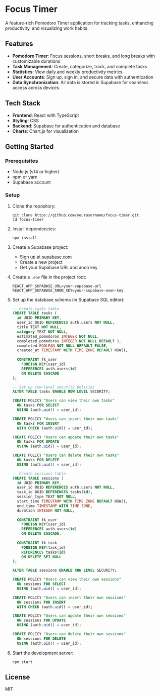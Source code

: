 # Focus Timer

A feature-rich Pomodoro Timer application for tracking tasks, enhancing productivity, and visualizing work habits.

## Features

- **Pomodoro Timer**: Focus sessions, short breaks, and long breaks with customizable durations
- **Task Management**: Create, categorize, track, and complete tasks
- **Statistics**: View daily and weekly productivity metrics
- **User Accounts**: Sign up, sign in, and secure data with authentication
- **Data Synchronization**: All data is stored in Supabase for seamless access across devices

## Tech Stack

- **Frontend**: React with TypeScript
- **Styling**: CSS
- **Backend**: Supabase for authentication and database
- **Charts**: Chart.js for visualization

## Getting Started

### Prerequisites

- Node.js (v14 or higher)
- npm or yarn
- Supabase account

### Setup

1. Clone the repository:
   ```
   git clone https://github.com/yourusername/focus-timer.git
   cd focus-timer
   ```

2. Install dependencies:
   ```
   npm install
   ```

3. Create a Supabase project:
   - Sign up at [supabase.com](https://supabase.com)
   - Create a new project
   - Get your Supabase URL and anon key

4. Create a `.env` file in the project root:
   ```
   REACT_APP_SUPABASE_URL=your-supabase-url
   REACT_APP_SUPABASE_ANON_KEY=your-supabase-anon-key
   ```

5. Set up the database schema (in Supabase SQL editor):
   ```sql
   -- Create tasks table
   CREATE TABLE tasks (
     id UUID PRIMARY KEY,
     user_id UUID REFERENCES auth.users NOT NULL,
     title TEXT NOT NULL,
     category TEXT NOT NULL,
     estimated_pomodoros INTEGER NOT NULL,
     completed_pomodoros INTEGER NOT NULL DEFAULT 0,
     completed BOOLEAN NOT NULL DEFAULT FALSE,
     created_at TIMESTAMP WITH TIME ZONE DEFAULT NOW(),
     
     CONSTRAINT fk_user
       FOREIGN KEY(user_id)
       REFERENCES auth.users(id)
       ON DELETE CASCADE
   );

   -- Set up row-level security policies
   ALTER TABLE tasks ENABLE ROW LEVEL SECURITY;
   
   CREATE POLICY "Users can view their own tasks"
     ON tasks FOR SELECT
     USING (auth.uid() = user_id);
   
   CREATE POLICY "Users can insert their own tasks"
     ON tasks FOR INSERT
     WITH CHECK (auth.uid() = user_id);
   
   CREATE POLICY "Users can update their own tasks"
     ON tasks FOR UPDATE
     USING (auth.uid() = user_id);
   
   CREATE POLICY "Users can delete their own tasks"
     ON tasks FOR DELETE
     USING (auth.uid() = user_id);
   
   -- Create sessions table
   CREATE TABLE sessions (
     id UUID PRIMARY KEY,
     user_id UUID REFERENCES auth.users NOT NULL,
     task_id UUID REFERENCES tasks(id),
     session_type TEXT NOT NULL,
     start_time TIMESTAMP WITH TIME ZONE DEFAULT NOW(),
     end_time TIMESTAMP WITH TIME ZONE,
     duration INTEGER NOT NULL,
     
     CONSTRAINT fk_user
       FOREIGN KEY(user_id)
       REFERENCES auth.users(id)
       ON DELETE CASCADE,
     
     CONSTRAINT fk_task
       FOREIGN KEY(task_id)
       REFERENCES tasks(id)
       ON DELETE SET NULL
   );
   
   ALTER TABLE sessions ENABLE ROW LEVEL SECURITY;
   
   CREATE POLICY "Users can view their own sessions"
     ON sessions FOR SELECT
     USING (auth.uid() = user_id);
   
   CREATE POLICY "Users can insert their own sessions"
     ON sessions FOR INSERT
     WITH CHECK (auth.uid() = user_id);
   
   CREATE POLICY "Users can update their own sessions"
     ON sessions FOR UPDATE
     USING (auth.uid() = user_id);
   
   CREATE POLICY "Users can delete their own sessions"
     ON sessions FOR DELETE
     USING (auth.uid() = user_id);
   ```

6. Start the development server:
   ```
   npm start
   ```

## License

MIT
